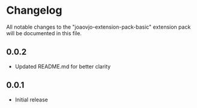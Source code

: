 # Changelog

All notable changes to the "joaovjo-extension-pack-basic" extension pack will be documented in this file.

## 0.0.2

- Updated README.md for better clarity

## 0.0.1

- Initial release